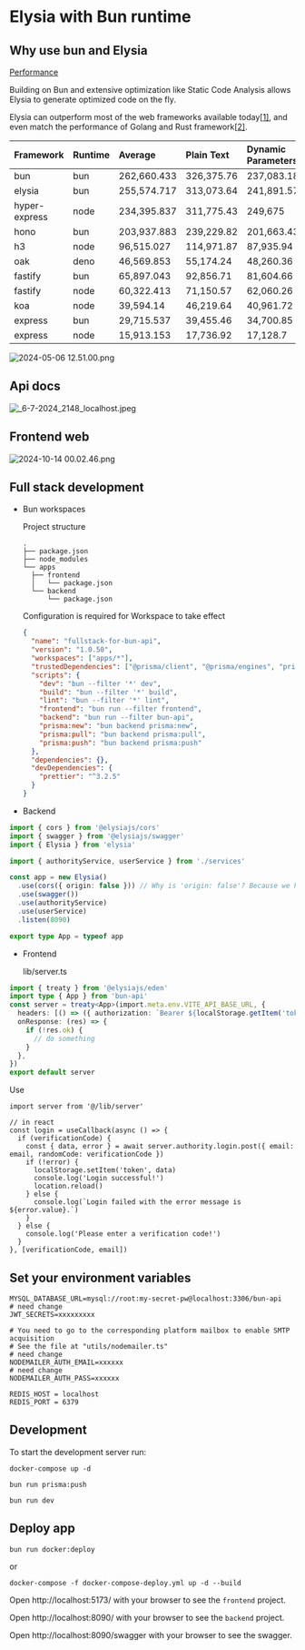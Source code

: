 # Elysia with Bun runtime


## Why use bun and Elysia

[Performance](https://elysiajs.com/at-glance.html#performance)

Building on Bun and extensive optimization like Static Code Analysis allows Elysia to generate optimized code on the fly.

Elysia can outperform most of the web frameworks available today[[1\]](https://elysiajs.com/at-glance.html#ref-1), and even match the performance of Golang and Rust framework[[2\]](https://elysiajs.com/at-glance.html#ref-2).

| Framework     | Runtime | Average     | Plain Text | Dynamic Parameters | JSON Body  |
| :------------ | :------ | :---------- | :--------- | :----------------- | :--------- |
| bun           | bun     | 262,660.433 | 326,375.76 | 237,083.18         | 224,522.36 |
| elysia        | bun     | 255,574.717 | 313,073.64 | 241,891.57         | 211,758.94 |
| hyper-express | node    | 234,395.837 | 311,775.43 | 249,675            | 141,737.08 |
| hono          | bun     | 203,937.883 | 239,229.82 | 201,663.43         | 170,920.4  |
| h3            | node    | 96,515.027  | 114,971.87 | 87,935.94          | 86,637.27  |
| oak           | deno    | 46,569.853  | 55,174.24  | 48,260.36          | 36,274.96  |
| fastify       | bun     | 65,897.043  | 92,856.71  | 81,604.66          | 23,229.76  |
| fastify       | node    | 60,322.413  | 71,150.57  | 62,060.26          | 47,756.41  |
| koa           | node    | 39,594.14   | 46,219.64  | 40,961.72          | 31,601.06  |
| express       | bun     | 29,715.537  | 39,455.46  | 34,700.85          | 14,990.3   |
| express       | node    | 15,913.153  | 17,736.92  | 17,128.7           | 12,873.84  |

![2024-05-06 12.51.00.png](https://s2.loli.net/2024/05/06/1TDsQYSHNvngmw9.png)

## Api docs

![_6-7-2024_2148_localhost.jpeg](https://s2.loli.net/2024/07/06/POZSw2aNh1D8LQY.jpg)

## Frontend web

![2024-10-14 00.02.46.png](https://s2.loli.net/2024/10/14/iYnoLk8QFrzuOs1.png)

## Full stack development

- Bun workspaces

  Project structure

  ```
  .
  ├── package.json
  ├── node_modules
  └── apps
    ├── frontend
    │   └── package.json
    └── backend
        └── package.json
  ```

  Configuration is required for Workspace to take effect

  ```json
  {
    "name": "fullstack-for-bun-api",
    "version": "1.0.50",
    "workspaces": ["apps/*"],
    "trustedDependencies": ["@prisma/client", "@prisma/engines", "prisma"],
    "scripts": {
      "dev": "bun --filter '*' dev",
      "build": "bun --filter '*' build",
      "lint": "bun --filter '*' lint",
      "frontend": "bun run --filter frontend",
      "backend": "bun run --filter bun-api",
      "prisma:new": "bun backend prisma:new",
      "prisma:pull": "bun backend prisma:pull",
      "prisma:push": "bun backend prisma:push"
    },
    "dependencies": {},
    "devDependencies": {
      "prettier": "^3.2.5"
    }
  }
  ```

- Backend

```ts
import { cors } from '@elysiajs/cors'
import { swagger } from '@elysiajs/swagger'
import { Elysia } from 'elysia'

import { authorityService, userService } from './services'

const app = new Elysia()
  .use(cors({ origin: false })) // Why is 'origin: false'? Because we have configured a proxy locally for front-end development, we have set up a reverse proxy for NGINX deployed online.
  .use(swagger())
  .use(authorityService)
  .use(userService)
  .listen(8090)

export type App = typeof app
```

- Frontend

  lib/server.ts

```ts
import { treaty } from '@elysiajs/eden'
import type { App } from 'bun-api'
const server = treaty<App>(import.meta.env.VITE_API_BASE_URL, {
  headers: [() => ({ authorization: `Bearer ${localStorage.getItem('token')}` })],
  onResponse: (res) => {
    if (!res.ok) {
      // do something
    }
  },
})
export default server
```

Use

```tsx
import server from '@/lib/server'

// in react
const login = useCallback(async () => {
  if (verificationCode) {
    const { data, error } = await server.authority.login.post({ email: email, randomCode: verificationCode })
    if (!error) {
      localStorage.setItem('token', data)
      console.log('Login successful!')
      location.reload()
    } else {
      console.log(`Login failed with the error message is ${error.value}.`)
    }
  } else {
    console.log('Please enter a verification code!')
  }
}, [verificationCode, email])
```

## Set your environment variables

```dotenv
MYSQL_DATABASE_URL=mysql://root:my-secret-pw@localhost:3306/bun-api
# need change
JWT_SECRETS=xxxxxxxxx

# You need to go to the corresponding platform mailbox to enable SMTP acquisition
# See the file at "utils/nodemailer.ts"
# need change
NODEMAILER_AUTH_EMAIL=xxxxxx
# need change
NODEMAILER_AUTH_PASS=xxxxxx

REDIS_HOST = localhost
REDIS_PORT = 6379
```

## Development

To start the development server run:

```docker
docker-compose up -d
```

```shell
bun run prisma:push
```

```shell
bun run dev
```

## Deploy app

```shell
bun run docker:deploy
```

or

```shell
docker-compose -f docker-compose-deploy.yml up -d --build
```

Open http://localhost:5173/ with your browser to see the `frontend` project.

Open http://localhost:8090/ with your browser to see the `backend` project.

Open http://localhost:8090/swagger with your browser to see the swagger.
